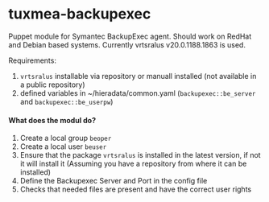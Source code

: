tuxmea-backupexec
=================

Puppet module for Symantec BackupExec agent. Should work on RedHat and Debian based systems. 
Currently vrtsralus v20.0.1188.1863 is used.

Requirements:
 1. ``` vrtsralus ``` installable via repository or manuall installed (not available in a public repository)
 2. defined variables in ~/hieradata/common.yaml (```backupexec::be_server``` and ```backupexec::be_userpw```)
 
 #### What does the modul do? 
 
 1. Create a local group ```beoper```
 2. Create a local user ```beuser```
 3. Ensure that the package ```vrtsralus``` is installed in the latest version, if not it will install it (Assuming you have a repository from where it can be installed)
 4. Define the Backupexec Server and Port in the config file
 5. Checks that needed files are present and have the correct user rights
 
 
